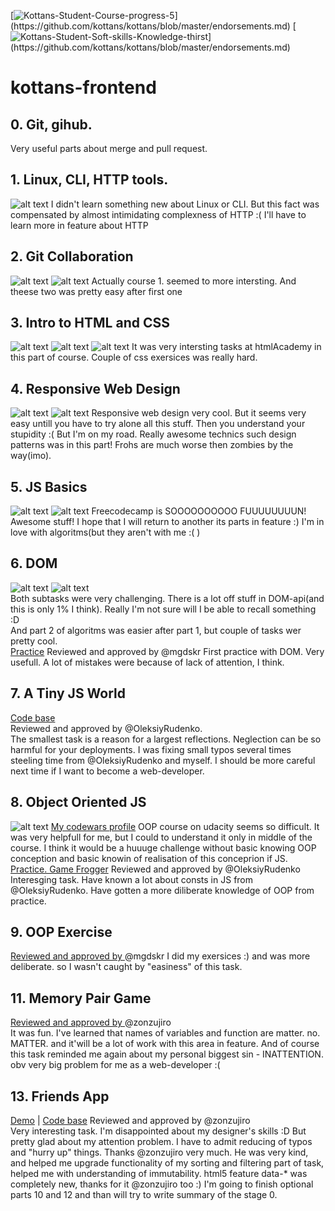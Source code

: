 [![Kottans-Student-Course-progress-5](https://img.shields.io/badge/%3D(%5E.%5E)%3D-Course%20Top--5%20performer-green.svg)](https://github.com/kottans/kottans/blob/master/endorsements.md)
[![Kottans-Student-Soft-skills-Knowledge-thirst](https://img.shields.io/badge/%3D(%5E.%5E)%3D-Knowledge%20thirsty-548ebc.svg)](https://github.com/kottans/kottans/blob/master/endorsements.md)
# kottans-frontend

## 0. Git, gihub.
  Very useful parts about merge and pull request.

## 1. Linux, CLI, HTTP tools.
![alt text](https://github.com/Oodmincheg/kottans-frontend/blob/master/img/linux-cli.PNG?raw=true)
I didn't learn something new about Linux or CLI. But this fact was compensated
by almost intimidating complexness of HTTP :( I'll have to learn more in feature about HTTP 

## 2. Git Collaboration
![alt text](https://github.com/Oodmincheg/kottans-frontend/blob/master/img/udacity-version-control-completed.PNG)
![alt text](https://github.com/Oodmincheg/kottans-frontend/blob/master/img/github-colaboration.PNG)
Actually course 1. seemed to more intersting. And theese two was pretty easy after first one

## 3. Intro to HTML and CSS
![alt text](https://github.com/Oodmincheg/kottans-frontend/blob/master/img/udacity-html-css-completed.PNG)
![alt text](https://github.com/Oodmincheg/kottans-frontend/blob/master/img/htmlAcademy-css-free-completed.PNG)
![alt text](https://github.com/Oodmincheg/kottans-frontend/blob/master/img/htmlAcademy-html-free-completed.PNG)
It was very intersting tasks at htmlAcademy in this part of course. Couple of css exersices was really hard. 

## 4. Responsive Web Design
![alt text](https://github.com/Oodmincheg/kottans-frontend/blob/master/img/forgs-complete.PNG)
![alt text](https://github.com/Oodmincheg/kottans-frontend/blob/master/img/responsive-web-design-completed.PNG)
Responsive web design very cool. But it seems very easy untill you have to try alone all this stuff. Then you understand your stupidity :( But I'm on my road. Really awesome technics such design patterns was in this part! Frohs are much worse then zombies by the way(imo).

## 5. JS Basics
![alt text](https://github.com/Oodmincheg/kottans-frontend/blob/master/img/udacity-js-basic-complete.PNG)
![alt text](https://github.com/Oodmincheg/kottans-frontend/blob/master/img/js-freecodecamp-completed.PNG)
Freecodecamp is SOOOOOOOOOO FUUUUUUUUN! Awesome stuff! I hope that I will return to another its parts in feature :) I'm in love with algoritms(but they aren't with me :( )

## 6. DOM
![alt text](https://github.com/Oodmincheg/kottans-frontend/blob/master/img/udacity-dom-completed.PNG)
![alt text](https://github.com/Oodmincheg/kottans-frontend/blob/master/img/js-freecodecamp2-complete.PNG)<br>
Both subtasks were very challenging. There is a lot off stuff in DOM-api(and this is only 1% I think). Really I'm not sure will I be able to recall something :D <br>
And part 2 of algoritms was easier after part 1, but couple of tasks wer pretty cool.<br>
[Practice](https://github.com/Oodmincheg/frontend-2019-homeworks/tree/master/submissions/Oodmincheg/js-dom) Reviewed and approved by @mgdskr
First practice with DOM. Very usefull. A lot of mistakes were because of lack of attention, I think. 

## 7. A Tiny JS World
[Code base](https://github.com/kottans/frontend-2019-homeworks/tree/master/submissions/Oodmincheg/js-tiny-world)<br>
Reviewed and approved by @OleksiyRudenko.<br>
The smallest task is a reason for a largest reflections. Neglection can be so harmful for your deployments. I was fixing small typos several times steeling time from @OleksiyRudenko and myself. I should be more careful next time if I want to become a web-developer.

## 8. Object Oriented JS
![alt text](https://github.com/Oodmincheg/kottans-frontend/blob/master/img/udacity-js-oop.PNG)
<a href=https://www.codewars.com/users/Oodmincheg>My codewars profile</a>
OOP course on udacity seems so difficult. It was very helpfull for me, but I could to understand it only in middle of the course. I think it would be a huuuge challenge without basic knowing OOP conception and basic knowin of realisation of this conceprion if JS.<br>
[Practice. Game Frogger](https://github.com/Oodmincheg/frontend-2019-homeworks/tree/master/submissions/Oodmincheg/js-oop-frogger/js) Reviewed and approved by @OleksiyRudenko<br>
Interesging task. Have known a lot about consts in JS from @OleksiyRudenko. Have gotten a more diliberate knowledge of OOP from practice.

## 9. OOP Exercise
[Reviewed and approved by ](https://github.com/kottans/frontend-2019-homeworks/blob/master/submissions/Oodmincheg/js-tiny-world-2/index.js)@mgdskr
I did my exersices :) and was more deliberate. so I wasn't caught by "easiness" of this task.

## 11. Memory Pair Game
[Reviewed and approved by ](https://github.com/Oodmincheg/frontend-2019-homeworks/tree/master/submissions/Oodmincheg/memory-pair-game)@zonzujiro<br>
It was fun. I've learned that names of variables and function are matter. no. MATTER. and it'will be a lot of work with this area in feature. And of course this task reminded me again about my personal biggest sin - INATTENTION. obv very big problem for me as a web-developer :(

## 13. Friends App
[Demo](http://oodmincheg.github.io/friends-api) | [Code base](https://github.com/kottans/frontend-2019-homeworks/tree/master/submissions/Oodmincheg/friend-api) Reviewed and approved by @zonzujiro <br/>
Very interesting task. I'm disappointed about my designer's skills :D But pretty glad about my attention problem. I have to admit reducing of typos and "hurry up" things. Thanks @zonzujiro very much. He was very kind, and helped me upgrade functionality of my sorting and filtering part of task, helped me with understanding of immutability. html5 feature data-* was completely new, thanks for it @zonzujiro too :) I'm going to finish optional parts 10 and 12 and than will try to write summary of the stage 0.
